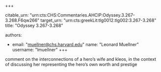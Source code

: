 +++


citable_urn: "urn:cts:CHS:Commentaries.AHCIP:Odyssey.3.267-3.268.F6qw266"
target_urn: "urn:cts:greekLit:tlg0012.tlg002:3.267-3.268"
title: "Odyssey 3.267-3.268"

authors:
- email: "muellner@chs.harvard.edu"
  name: "Leonard Muellner"
  username: "lmuellner"
+++

<p>comment on the interconnections of a hero’s wife and kleos, in the context of discussing her representing the hero’s own worth and prestige</p>